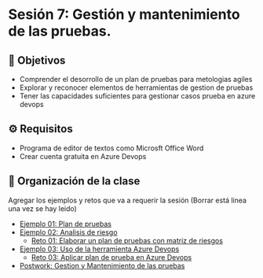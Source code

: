 
# Sesión 7: Gestión y mantenimiento de las pruebas.

## :dart: Objetivos

- Comprender el desorrollo de un plan de pruebas para metologias agiles
- Explorar y reconocer elementos de herramientas de gestion de pruebas
- Tener las capacidades suficientes para gestionar casos prueba en azure devops

## ⚙ Requisitos

+ Programa de editor de textos como Microsft Office Word
+ Crear cuenta gratuita en Azure Devops

## 📂 Organización de la clase

Agregar los ejemplos y retos que va a requerir la sesión (Borrar está linea una vez se hay leido)

- [Ejemplo 01:  Plan de pruebas](./Ejemplo-01/README.md)
- [Ejemplo 02: Analisis de riesgo](./Ejemplo-02/README.md)
    - [Reto 01: Elaborar un plan de pruebas con matriz de riesgos](./Reto-01/README.md)
- [Ejemplo 03: Uso de la herramienta Azure Devops](./Ejemplo-03/README.md)
    - [Reto 03: Aplicar plan de prueba en Azure Devops](./Reto-03/README.md)
- [Postwork: Gestion y Mantenimiento de las pruebas](./Postwork/README.md)




